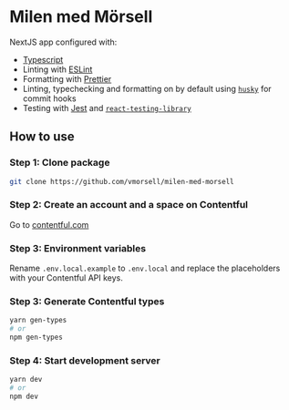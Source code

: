 # Milen med Mörsell

NextJS app configured with:

- [Typescript](https://www.typescriptlang.org/)
- Linting with [ESLint](https://eslint.org/)
- Formatting with [Prettier](https://prettier.io/)
- Linting, typechecking and formatting on by default using [`husky`](https://github.com/typicode/husky) for commit hooks
- Testing with [Jest](https://jestjs.io/) and [`react-testing-library`](https://testing-library.com/docs/react-testing-library/intro)

## How to use

### Step 1: Clone package

```bash
git clone https://github.com/vmorsell/milen-med-morsell
```

### Step 2: Create an account and a space on Contentful

Go to [contentful.com](https://contentful.com)

### Step 3: Environment variables

Rename `.env.local.example` to `.env.local` and replace the placeholders
with your Contentful API keys.

### Step 3: Generate Contentful types

```bash
yarn gen-types
# or
npm gen-types
```

### Step 4: Start development server

```bash
yarn dev
# or
npm dev
```
